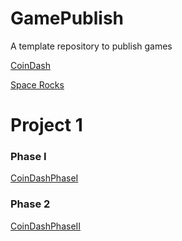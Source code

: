 # GamePublish
A template repository to publish games

[CoinDash](https://wcu-cs-cooperlab.github.io/demo-games-michaelxmyers/finishedCoinDash/)

[Space Rocks](https://wcu-cs-cooperlab.github.io/demo-games-michaelxmyers/pauseFunctionWorks/)

# Project 1

### Phase I
[CoinDashPhaseI](https://wcu-cs-cooperlab.github.io/demo-games-michaelxmyers/finishedCoinDash/)

### Phase 2
[CoinDashPhaseII](https://wcu-cs-cooperlab.github.io/demo-games-michaelxmyers/finishedCoinDashPhase2/)


